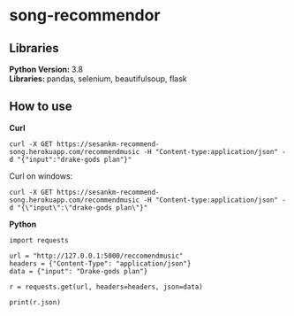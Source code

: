 # song-recommendor

## Libraries
<strong>Python Version: </strong>3.8<br>
<strong>Libraries: </strong>pandas, selenium, beautifulsoup, flask<br>

## How to use
<strong>Curl</strong>
```
curl -X GET https://sesankm-recommend-song.herokuapp.com/recommendmusic -H "Content-type:application/json" -d "{"input":"drake-gods plan"}"
```
Curl on windows:
```
curl -X GET https://sesankm-recommend-song.herokuapp.com/recommendmusic -H "Content-type:application/json" -d "{\"input\":\"drake-gods plan\"}"
```

<strong>Python</strong>
```
import requests

url = "http://127.0.0.1:5000/reccomendmusic"
headers = {"Content-Type": "application/json"}
data = {"input": "Drake-gods plan"}

r = requests.get(url, headers=headers, json=data)

print(r.json)
```
